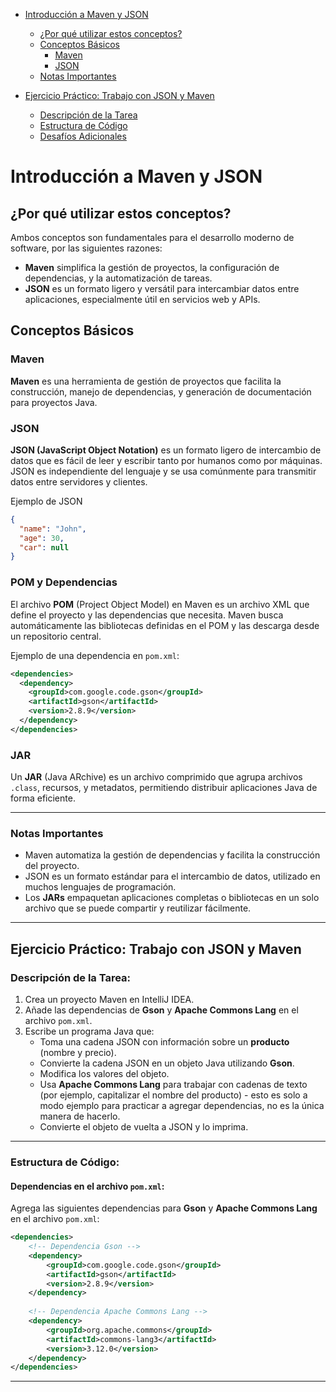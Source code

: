 - [Introducción a Maven y JSON](#introducción-a-maven-y-json)
    - [¿Por qué utilizar estos conceptos?](#por-qué-utilizar-estos-conceptos)
    - [Conceptos Básicos](#conceptos-básicos)
        - [Maven](#maven)
        - [JSON](#json)
    - [Notas Importantes](#notas-importantes)

- [Ejercicio Práctico: Trabajo con JSON y Maven](#ejercicio-práctico-trabajo-con-json-y-maven)
    - [Descripción de la Tarea](#descripción-de-la-tarea)
    - [Estructura de Código](#estructura-de-código)
    - [Desafíos Adicionales](#desafíos-adicionales-si-el-tiempo-lo-permite)

# Introducción a Maven y JSON

## ¿Por qué utilizar estos conceptos?
Ambos conceptos son fundamentales para el desarrollo moderno de software, por las siguientes razones:

- **Maven** simplifica la gestión de proyectos, la configuración de dependencias, y la automatización de tareas.
- **JSON** es un formato ligero y versátil para intercambiar datos entre aplicaciones, especialmente útil en servicios web y APIs.

## Conceptos Básicos

### Maven
**Maven** es una herramienta de gestión de proyectos que facilita la construcción, manejo de dependencias, y generación de documentación para proyectos Java.

### JSON
**JSON (JavaScript Object Notation)** es un formato ligero de intercambio de datos que es fácil de leer y escribir tanto por humanos como por máquinas. JSON es independiente del lenguaje y se usa comúnmente para transmitir datos entre servidores y clientes.

Ejemplo de JSON
```json
{
  "name": "John",
  "age": 30,
  "car": null
}
```

### POM y Dependencias
El archivo **POM** (Project Object Model) en Maven es un archivo XML que define el proyecto y las dependencias que necesita. Maven busca automáticamente las bibliotecas definidas en el POM y las descarga desde un repositorio central.

Ejemplo de una dependencia en `pom.xml`:
```xml
<dependencies>
  <dependency>
    <groupId>com.google.code.gson</groupId>
    <artifactId>gson</artifactId>
    <version>2.8.9</version>
  </dependency>
</dependencies>
```

### JAR
Un **JAR** (Java ARchive) es un archivo comprimido que agrupa archivos `.class`, recursos, y metadatos, permitiendo distribuir aplicaciones Java de forma eficiente.

---

### Notas Importantes
- Maven automatiza la gestión de dependencias y facilita la construcción del proyecto.
- JSON es un formato estándar para el intercambio de datos, utilizado en muchos lenguajes de programación.
- Los **JARs** empaquetan aplicaciones completas o bibliotecas en un solo archivo que se puede compartir y reutilizar fácilmente.

---

## Ejercicio Práctico: Trabajo con JSON y Maven

### Descripción de la Tarea:
1. Crea un proyecto Maven en IntelliJ IDEA.
2. Añade las dependencias de **Gson** y **Apache Commons Lang** en el archivo `pom.xml`.
3. Escribe un programa Java que:
    - Toma una cadena JSON con información sobre un **producto** (nombre y precio).
    - Convierte la cadena JSON en un objeto Java utilizando **Gson**.
    - Modifica los valores del objeto.
    - Usa **Apache Commons Lang** para trabajar con cadenas de texto (por ejemplo, capitalizar el nombre del producto) - esto es solo a modo ejemplo para practicar a agregar dependencias, no es la única manera de hacerlo.
    - Convierte el objeto de vuelta a JSON y lo imprima.

---

### Estructura de Código:

#### Dependencias en el archivo `pom.xml`:

Agrega las siguientes dependencias para **Gson** y **Apache Commons Lang** en el archivo `pom.xml`:

```xml
<dependencies>
    <!-- Dependencia Gson -->
    <dependency>
        <groupId>com.google.code.gson</groupId>
        <artifactId>gson</artifactId>
        <version>2.8.9</version>
    </dependency>
    
    <!-- Dependencia Apache Commons Lang -->
    <dependency>
        <groupId>org.apache.commons</groupId>
        <artifactId>commons-lang3</artifactId>
        <version>3.12.0</version>
    </dependency>
</dependencies>
```
---
